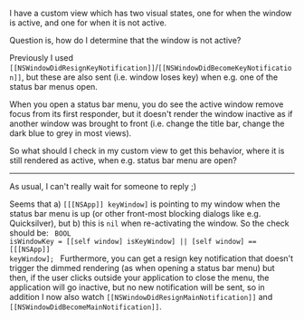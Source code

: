 

I have a custom view which has two visual states, one for when the window is active, and one for when it is not active.

Question is, how do I determine that the window is not active?

Previously I used <code>[[NSWindowDidResignKeyNotification]]</code>/<code>[[NSWindowDidBecomeKeyNotification]]</code>, but these are also sent (i.e. window loses key) when e.g. one of the status bar menus open.

When you open a status bar menu, you do see the active window remove focus from its first responder, but it doesn't render the window inactive as if another window was brought to front (i.e. change the title bar, change the dark blue to grey in most views).

So what should I check in my custom view to get this behavior, where it is still rendered as active, when e.g. status bar menu are open?

----

As usual, I can't really wait for someone to reply ;)

Seems that a) <code>[[[NSApp]] keyWindow]</code> is pointing to my window when the status bar menu is up (or other front-most blocking dialogs like e.g. Quicksilver), but b) this is <code>nil</code> when re-activating the window. So the check should be:
<code>
BOOL isWindowKey = [[self window] isKeyWindow] || [self window] == [[[NSApp]] keyWindow];
</code>
Furthermore, you can get a resign key notification that doesn't trigger the dimmed rendering (as when opening a status bar menu) but then, if the user clicks outside your application to close the menu, the application will go inactive, but no new notification will be sent, so in addition I now also watch <code>[[NSWindowDidResignMainNotification]]</code> and <code>[[NSWindowDidBecomeMainNotification]]</code>.